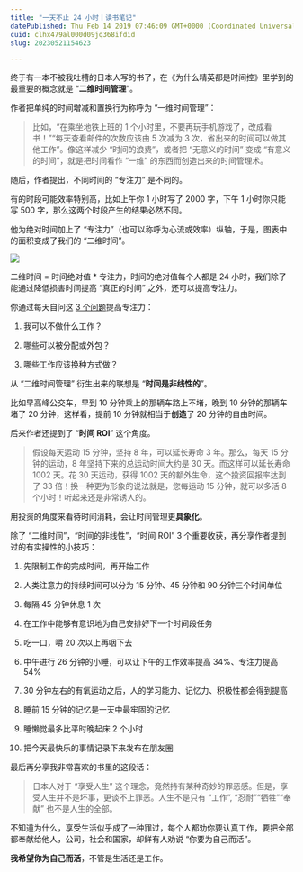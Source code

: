 ```yaml
---
title: "一天不止 24 小时丨读书笔记"
datePublished: Thu Feb 14 2019 07:46:09 GMT+0000 (Coordinated Universal Time)
cuid: clhx479al000d09jq368ifdid
slug: 20230521154623

---
```


终于有一本不被我吐槽的日本人写的书了，在《为什么精英都是时间控》里学到的最重要的概念就是 “**二维时间管理**”。

作者把单纯的时间增减和置换行为称呼为 “一维时间管理”：

> 比如，“在乘坐地铁上班的 1 个小时里，不要再玩手机游戏了，改成看书！”“每天查看邮件的次数应该由 5 次减为 3 次，省出来的时间可以做其他工作”。像这样减少 “时间的浪费”，或者把 “无意义的时间” 变成 “有意义的时间”，就是把时间看作 “一维” 的东西而创造出来的时间管理术。

随后，作者提出，不同时间的 “专注力” 是不同的。

有的时段可能效率特别高，比如上午你 1 小时写了 2000 字，下午 1 小时你只能写 500 字，那么这两个时段产生的结果必然不同。

他为绝对时间加上了 “专注力”（也可以称呼为心流或效率）纵轴，于是，图表中的面积变成了我们的 “二维时间”。

![](url)

二维时间 = 时间绝对值 \* 专注力，时间的绝对值每个人都是 24 小时，我们除了能通过降低损害时间提高 “真正的时间” 之外，还可以提高专注力。

你通过每天自问这 [3 个问题](http://mp.weixin.qq.com/s?__biz=MzI3MzU5MDA1OQ==&mid=2247485187&idx=1&sn=189b1b87ffcd473f12ba8ba61fe5a93d&chksm=eb21b547dc563c5106e1ff214725dd532ad37a331d2013ea82486c660097bbc6b734ec81cf96&scene=21#wechat_redirect)提高专注力：

1. 我可以不做什么工作？
    
2. 哪些可以被分配或外包？
    
3. 哪些工作应该换种方式做？
    

从 “二维时间管理” 衍生出来的联想是 “**时间是非线性的**”。

比如早高峰公交车，早到 10 分钟乘上的那辆车路上不堵，晚到 10 分钟的那辆车堵了 20 分钟，这样看，提前 10 分钟就相当于**创造**了 20 分钟的自由时间。

后来作者还提到了 “**时间 ROI**” 这个角度。

> 假设每天运动 15 分钟，坚持 8 年，可以延长寿命 3 年。那么，每天 15 分钟的运动，8 年坚持下来的总运动时间大约是 30 天。而这样可以延长寿命 1002 天。花 30 天运动，获得 1002 天的额外生命，这个投资回报率达到了 33 倍！换一种更为形象的说法就是，您每运动 15 分钟，就可以多活 8 个小时！听起来还是非常诱人的。

用投资的角度来看待时间消耗，会让时间管理更**具象化**。

除了 “二维时间”，“时间的非线性”，“时间 ROI” 3 个重要收获，再分享作者提到过的有实操性的小技巧：

1. 先限制工作的完成时间，再开始工作
    
2. 人类注意力的持续时间可以分为 15 分钟、45 分钟和 90 分钟三个时间单位
    
3. 每隔 45 分钟休息 1 次
    
4. 在工作中能够有意识地为自己安排好下一个时间段任务
    
5. 吃一口，嚼 20 次以上再咽下去
    
6. 中午进行 26 分钟的小睡，可以让下午的工作效率提高 34%、专注力提高 54%
    
7. 30 分钟左右的有氧运动之后，人的学习能力、记忆力、积极性都会得到提高
    
8. 睡前 15 分钟的记忆是一天中最牢固的记忆
    
9. 睡懒觉最多比平时晚起床 2 个小时
    
10. 把今天最快乐的事情记录下来发布在朋友圈
    

最后再分享我非常喜欢的书里的这段话：

> 日本人对于 “享受人生” 这个理念，竟然持有某种奇妙的罪恶感。但是，享受人生并不是坏事，更谈不上罪恶。人生不是只有 “工作”, “忍耐”“牺牲”“奉献” 也不是人生的全部。

不知道为什么，享受生活似乎成了一种罪过，每个人都劝你要认真工作，要把全部都奉献给他人，公司，社会和国家，却鲜有人劝说 “你要为自己而活”。

**我希望你为自己而活**，不管是生活还是工作。